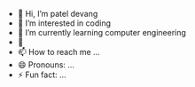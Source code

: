 - 👋 Hi, I’m patel devang
- 👀 I’m interested in coding
- 🌱 I’m currently learning computer engineering
- 💞️ 
- 📫 How to reach me ...
- 😄 Pronouns: ...
- ⚡ Fun fact: ...

<!---
pateldevang26/pateldevang26 is a ✨ special ✨ repository because its `README.md` (this file) appears on your GitHub profile.
You can click the Preview link to take a look at your changes.
--->
